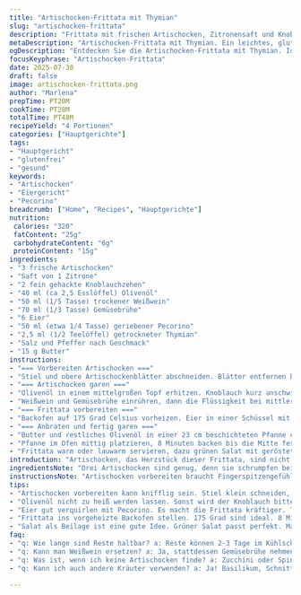 ```yaml
---
title: "Artischocken-Frittata mit Thymian"
slug: "artischocken-frittata"
description: "Frittata mit frischen Artischocken, Zitronensaft und Knoblauch. Thymian statt Oregano bringt frische Kräuternote. Weißwein und Hühnerbrühe für Geschmack. Eier mit Parmesan verfeinert. Butter für die Pfanne. Frittata wird kurz angebraten, dann im Ofen fertig gegart, bis sie stichtfest ist. Leicht, glutenfrei, ohne Nüsse und ohne Laktose. Ideal als Hauptgericht, auch lauwarm mit Salat servieren."
metaDescription: "Artischocken-Frittata mit Thymian. Ein leichtes, glutenfreies Gericht. Frische Zutaten treffen auf kräftigen Pecorino."
ogDescription: "Entdecken Sie die Artischocken-Frittata mit Thymian. Ideal leicht, glutenfrei und perfekt mit einem Salat."
focusKeyphrase: "Artischocken-Frittata"
date: 2025-07-30
draft: false
image: artischocken-frittata.png
author: "Marlena"
prepTime: PT20M
cookTime: PT28M
totalTime: PT48M
recipeYield: "4 Portionen"
categories: ["Hauptgerichte"]
tags:
- "Hauptgericht"
- "glutenfrei"
- "gesund"
keywords:
- "Artischocken"
- "Eiergericht"
- "Pecorino"
breadcrumb: ["Home", "Recipes", "Hauptgerichte"]
nutrition: 
 calories: "320"
 fatContent: "25g"
 carbohydrateContent: "6g"
 proteinContent: "15g"
ingredients:
- "3 frische Artischocken"
- "Saft von 1 Zitrone"
- "2 fein gehackte Knoblauchzehen"
- "40 ml (ca 2,5 Esslöffel) Olivenöl"
- "50 ml (1/5 Tasse) trockener Weißwein"
- "70 ml (1/3 Tasse) Gemüsebrühe"
- "6 Eier"
- "50 ml (etwa 1/4 Tasse) geriebener Pecorino"
- "2,5 ml (1/2 Teelöffel) getrockneter Thymian"
- "Salz und Pfeffer nach Geschmack"
- "15 g Butter"
instructions:
- "=== Vorbereiten Artischocken ==="
- "Stiel und obere Artischockenblätter abschneiden. Blätter entfernen bis zum zarten Inneren. Artischockenherzen längs halbieren, Fäden entfernen. Sofort mit Zitronensaft einreiben, damit sie nicht braun werden."
- "=== Artischocken garen ==="
- "Olivenöl in einem mittelgroßen Topf erhitzen. Knoblauch kurz anschwitzen. Artischocken hinzufügen und zwei Minuten anbraten."
- "Weißwein und Gemüsebrühe einrühren, dann die Flüssigkeit bei mittlerer Hitze auf ungefähr 20 Minuten einkochen lassen, bis sie fast verdunstet ist."
- "=== Frittata vorbereiten ==="
- "Backofen auf 175 Grad Celsius vorheizen. Eier in einer Schüssel mit Pecorino, Thymian, Salz und Pfeffer verquirlen. Artischocken untermischen."
- "=== Anbraten und fertig garen ==="
- "Butter und restliches Olivenöl in einer 23 cm beschichteten Pfanne erhitzen. Eiermasse hineingießen, bei mittlerer bis hoher Hitze 4 Minuten stocken lassen. Oft umrühren für unregelmäßige Struktur."
- "Pfanne im Ofen mittig platzieren, 8 Minuten backen bis die Mitte fest wird."
- "Frittata warm oder lauwarm servieren, dazu grünen Salat mit gerösteten Mandeln reichen."
introduction: "Artischocken, das Herzstück dieser Frittata, sind nicht einfach anzufassen. Muss man sie vorbereiten. Halbieren, die Fäden raus. Sofort in Zitronensaft legen, sonst oxidieren sie schnell. Knoblauch gehört dazu, für die Schärfe. Weißwein rundet ab, zusammen mit der Brühe. Eier mit Pecorino vermischt, nicht Parmesan, sondern kräftiger Pecorino. Thymian ersetzt Oregano, gibt einen neuen Geschmack. Butter plus Olivenöl in der Pfanne. Erst anbraten, dann ab in den Ofen. Geduld ist nötig, bis alles fest ist. Lauwarm zeigt sie ihr Aroma besser. Salat dazu? Ja, Mandeln für Crunch. Glutenfrei, laktosefrei (bis auf Pecorino, wenn man mag). Keine Nüsse. Frittata, simpel, aber mit Rhythmus zwischen den Aromen, knackiger Textur, und einem Hauch von Herbheit."
ingredientsNote: "Drei Artischocken sind genug, denn sie schrumpfen beim Kochen. Stiel abschneiden, Blätter entfernen, ziemlich viel Arbeit. Zitronensaft verhindert Braunwerden, unbedingt und großzügig verwenden. Knoblauch fein hacken, statt paste, für mehr Textur. Öl reduziert von 45 ml auf 40 ml, weniger fettig, trotzdem genug zum Anbraten. Weißwein etwas weniger, Gemüsebrühe statt Hühnerbrühe. Besser für Vegetarier, leichter Geschmack. Pecorino ersetzt Parmesan, etwas würziger. Thymian für eine andere Kräuternote, passt gut zu Artischocke. Butter etwas reduziert, bleibt aber wichtig für den Geschmack. Salz und Pfeffer bleiben grundlegend. Keine anderen Gewürze nötig, hier zählt die Balance."
instructionsNote: "Artischocken vorbereiten braucht Fingerspitzengefühl. Stiel ab, harte äußere Blätter weg. Dann halbieren und enthaaren - das ist wichtig, sonst wird die Frittata zäh. Sofort mit Zitronensaft einreiben, damit sie schön hell bleiben. Zuerst Knoblauch und dann Artischocken im Öl anbraten, das dauert nur kurz. Wein und Brühe ergänzen das Aroma und sorgen für etwas Flüssigkeit. Diese reduzieren, damit die Aromen konzentriert bleiben. Eier mit Pecorino und Thymian verquirlen, kräftig würzen. Pfanne heiß machen, Butter plus Öl dazu. Eiermischung rein, stocken lassen, oft umrühren, aber nicht zu oft. Dann kommen Pfanne und Frittata in den Ofen, dort wird alles richtig fest. Kontrollieren gegen Ende der Garzeit. Warm servieren, lauwarm besser. Salat mit gerösteten Mandeln dazu, texturtechnisch interessant."
tips:
- "Artischocken vorbereiten kann knifflig sein. Stiel klein schneiden, die harten Blätter weg. Dann halbieren und Fäden raus! Sofort Zitronensaft verwenden. Verhindert Braunwerden. Nichts ist schlimmer als vergilbte Artischocken. Knoblauch echt fein hacken. Kein Püree. Klare Stücke bringen mehr Biss."
- "Olivenöl nicht zu heiß werden lassen. Sonst wird der Knoblauch bitter. Kurzes Anbraten ist genug. Dann Artischocken dazu. Hitze reduzieren. Flüssigkeit ist extrem wichtig! Hier Weißwein und Gemüsebrühe. Aromen intensivieren, die Flüssigkeit verdampfen lassen. Geduld haben. Nicht zu viel rühren, damit die Struktur bleibt."
- "Eier gut verquirlen mit Pecorino. Es macht die Frittata kräftiger. Thymian bringt frischen Geschmack. Oregano weglassen, ganz klar. In heißer Pfanne zuerst Butter und Öl nutzen. Bei mittlerer Hitze arbeiten. Dann die Eiermasse schnell reingießen. 4 Minuten erstarren lassen. Oft umrühren, aber nicht zu oft. Struktur ist wichtig."
- "Frittata ins vorgeheizte Backofen stellen. 175 Grad sind ideal. 8 Minuten garen, bis die Mitte fest wird. Am besten nur darauf warten. Nicht vergessen zu kontrollieren, ob die Frittata fest ist. Wenn nicht, einfach länger backen. Warm eignet sich perfekt für das Aroma. Lauwarm ist die Kunst des Geschmacks."
- "Salat als Beilage ist eine gute Idee. Grüner Salat passt perfekt. Mandeln hinzufügen für den Crunch. Sie bringen Textur dazu. Achten Sie darauf, die Mandeln vorher zu rösten. Das steigert den Geschmack. Das Gericht ist glutenfrei und laktosefrei, selbst wenn Pecorino drin ist. Aber wichtig, für Vegetarier ist es eine gute Wahl."
faq:
- "q: Wie lange sind Reste haltbar? a: Reste können 2-3 Tage im Kühlschrank aufbewahrt werden. Stets gut verpacken. Auf Wärme gut achten. Manchmal ist Mikrowelle nicht ideal. Besser: im Ofen erwärmen."
- "q: Kann man Weißwein ersetzen? a: Ja, stattdessen Gemüsebrühe nehmen. Auch Apfelsaft funktioniert. Das bringt Süße zusammen mit Brühe. Aber der Geschmack ist anders. Jede Variante bringt neue Aromen."
- "q: Was ist, wenn ich keine Artischocken finde? a: Zucchini oder Spinatsalat sind Alternativen. Getrocknete Artischocken gibt es auch! Ein guter Ersatz, Aromen anders, aber funktioniert gut. Einfach ausprobieren."
- "q: Kann ich auch andere Kräuter verwenden? a: Ja! Basilikum, Schnittlauch oder Petersilie sind möglich. Thymian gibt ein besonderes Aroma, aber Variationen sind willkommen. Experimentieren bringt Freude in die Küche."

---
```

